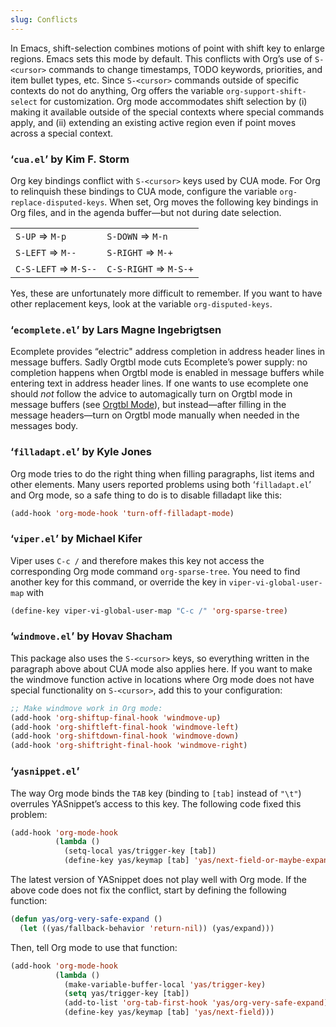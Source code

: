 ```yaml
---
slug: Conflicts
---
```


In Emacs, shift-selection combines motions of point with shift key to enlarge regions. Emacs sets this mode by default. This conflicts with Org’s use of `S-<cursor>` commands to change timestamps, TODO keywords, priorities, and item bullet types, etc. Since `S-<cursor>` commands outside of specific contexts do not do anything, Org offers the variable `org-support-shift-select` for customization. Org mode accommodates shift selection by (i) making it available outside of the special contexts where special commands apply, and (ii) extending an existing active region even if point moves across a special context.

### ‘`cua.el`’ by Kim F. Storm

Org key bindings conflict with `S-<cursor>` keys used by CUA mode. For Org to relinquish these bindings to CUA mode, configure the variable `org-replace-disputed-keys`. When set, Org moves the following key bindings in Org files, and in the agenda buffer—but not during date selection.

|                      |                       |
| -------------------- | --------------------- |
| `S-UP` ⇒ `M-p`       | `S-DOWN` ⇒ `M-n`      |
| `S-LEFT` ⇒ `M--`     | `S-RIGHT` ⇒ `M-+`     |
| `C-S-LEFT` ⇒ `M-S--` | `C-S-RIGHT` ⇒ `M-S-+` |

Yes, these are unfortunately more difficult to remember. If you want to have other replacement keys, look at the variable `org-disputed-keys`.

### ‘`ecomplete.el`’ by Lars Magne Ingebrigtsen

Ecomplete provides “electric" address completion in address header lines in message buffers. Sadly Orgtbl mode cuts Ecomplete’s power supply: no completion happens when Orgtbl mode is enabled in message buffers while entering text in address header lines. If one wants to use ecomplete one should *not* follow the advice to automagically turn on Orgtbl mode in message buffers (see [Orgtbl Mode](/docs/org/Orgtbl-Mode)), but instead—after filling in the message headers—turn on Orgtbl mode manually when needed in the messages body.

### ‘`filladapt.el`’ by Kyle Jones

Org mode tries to do the right thing when filling paragraphs, list items and other elements. Many users reported problems using both ‘`filladapt.el`’ and Org mode, so a safe thing to do is to disable filladapt like this:

```lisp
(add-hook 'org-mode-hook 'turn-off-filladapt-mode)
```

### ‘`viper.el`’ by Michael Kifer

Viper uses `C-c /` and therefore makes this key not access the corresponding Org mode command `org-sparse-tree`. You need to find another key for this command, or override the key in `viper-vi-global-user-map` with

```lisp
(define-key viper-vi-global-user-map "C-c /" 'org-sparse-tree)
```

### ‘`windmove.el`’ by Hovav Shacham

This package also uses the `S-<cursor>` keys, so everything written in the paragraph above about CUA mode also applies here. If you want to make the windmove function active in locations where Org mode does not have special functionality on `S-<cursor>`, add this to your configuration:

```lisp
;; Make windmove work in Org mode:
(add-hook 'org-shiftup-final-hook 'windmove-up)
(add-hook 'org-shiftleft-final-hook 'windmove-left)
(add-hook 'org-shiftdown-final-hook 'windmove-down)
(add-hook 'org-shiftright-final-hook 'windmove-right)
```

### ‘`yasnippet.el`’

The way Org mode binds the `TAB` key (binding to `[tab]` instead of `"\t"`) overrules YASnippet’s access to this key. The following code fixed this problem:

```lisp
(add-hook 'org-mode-hook
          (lambda ()
            (setq-local yas/trigger-key [tab])
            (define-key yas/keymap [tab] 'yas/next-field-or-maybe-expand)))
```

The latest version of YASnippet does not play well with Org mode. If the above code does not fix the conflict, start by defining the following function:

```lisp
(defun yas/org-very-safe-expand ()
  (let ((yas/fallback-behavior 'return-nil)) (yas/expand)))
```

Then, tell Org mode to use that function:

```lisp
(add-hook 'org-mode-hook
          (lambda ()
            (make-variable-buffer-local 'yas/trigger-key)
            (setq yas/trigger-key [tab])
            (add-to-list 'org-tab-first-hook 'yas/org-very-safe-expand)
            (define-key yas/keymap [tab] 'yas/next-field)))
```
